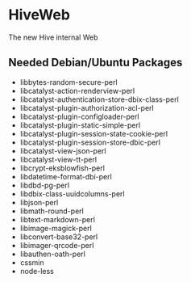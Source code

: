 # HiveWeb
The new Hive internal Web

## Needed Debian/Ubuntu Packages
* libbytes-random-secure-perl
* libcatalyst-action-renderview-perl
* libcatalyst-authentication-store-dbix-class-perl
* libcatalyst-plugin-authorization-acl-perl
* libcatalyst-plugin-configloader-perl
* libcatalyst-plugin-static-simple-perl
* libcatalyst-plugin-session-state-cookie-perl
* libcatalyst-plugin-session-store-dbic-perl
* libcatalyst-view-json-perl
* libcatalyst-view-tt-perl
* libcrypt-eksblowfish-perl
* libdatetime-format-dbi-perl
* libdbd-pg-perl
* libdbix-class-uuidcolumns-perl
* libjson-perl
* libmath-round-perl
* libtext-markdown-perl
* libimage-magick-perl
* libconvert-base32-perl
* libimager-qrcode-perl
* libauthen-oath-perl
* cssmin
* node-less
